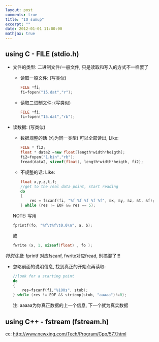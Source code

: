 ```yaml
---
layout: post
comments: true
title: "IO sumup"
excerpt: ""
date: 2012-01-01 11:00:00
mathjax: true
---
```


<!-- add TOC here -->
<div id="genTocHere"></div>

## using C - FILE (stdio.h)
- 文件的类型: 二进制文件/一般文件, 只是读取和写入的方式不一样罢了
    - 读取一般文件: (写类似)

        ```cpp
        FILE *fi;
        fi=fopen("15.dat","r");
        ```
    - 读取二进制文件: (写类似)

        ```cpp
        FILE *fi;
        fi=fopen("15.dat","rb");
        ```
- 读数据: (写类似)
    - 数据规整的话 (均为同一类型) 可以全部读出, Like:

        ```cpp
        FILE * fi2;
        float * data2 =new float[length*width*heigth];
        fi2=fopen("1.bin","rb");
        fread(data2, sizeof(float), length*width*heigth, fi2);
        ```
    - 不规整的话: Like:

        ```cpp    
        float x,y,z,t,f;
        //get to the real data point, start reading
        do
        {
            res = fscanf(fi, "%f %f %f %f %f", &x, &y, &z, &t, &f);
        } while (res != EOF && res == 5);
        ```

    NOTE: 写用

    ```cpp
    fprintf(fo, "%f\t%f\t0.0\n", a, b);
    ```
    或

    ```cpp
    fwrite (x, 1, sizeof(float) , fo );
    ```

*特别注意*: fprintf 对应fscanf, fwrite对应fread, 别搞混了!!!

- 忽略前面的说明信息, 找到真正的开始点再读取:

    ```cpp
    //look for a starting point
    do
    {
        res=fscanf(fi,"%100s", stub);
    } while (res != EOF && stricmp(stub, "aaaaa")!=0);
    ```

    注: aaaaa为你真正数据的上一个信息, 下一个就为真实数据

## using C++ - fstream (fstream.h)
cc: http://www.newxing.com/Tech/Program/Cpp/577.html
